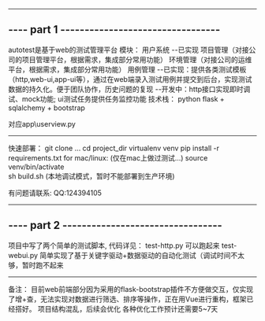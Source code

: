 ----------------------------------------------
---- part 1 ---------------------------------
----------------------------------------------
autotest是基于web的测试管理平台
模块：
  用户系统 --已实现
  项目管理（对接公司的项目管理平台，根据需求，集成部分常用功能）
  环境管理（对接公司的运维平台，根据需求，集成部分常用功能）
  用例管理 --已实现：提供各类测试模板（http,web-ui,app-ui等），通过在web端录入测试用例并提交到后台，实现测试数据的持久化。便于团队协作，历史问题的复现
           --开发中：http接口实现即时调试、mock功能; ui测试任务提供任务监控功能
技术栈：
python flask + sqlalchemy + bootstrap

对应app\userview.py

---------------------------------------------
快速部署：
git clone ...
cd project_dir
virtualenv venv
pip install -r requirements.txt
for mac/linux:  (仅在mac上做过测试...)
source venv/bin/activate   
sh build.sh     (本地调试模式，暂时不能部署到生产环境)

有问题请联系: 
   QQ:124394105

----------------------------------------------
---- part 2 ---------------------------------
----------------------------------------------

项目中写了两个简单的测试脚本, 代码详见：
  test-http.py  可以跑起来
  test-webui.py 简单实现了基于关键字驱动+数据驱动的自动化测试（调试时间不太够，暂时跑不起来

----------------------------------------------
备注：
  目前web前端部分因为采用的flask-bootstrap插件不方便做交互，仅实现了增+查，无法实现对数据进行筛选、排序等操作，正在用Vue进行重构，框架已经搭好。
  项目结构混乱，后续会优化
  各种优化工作预计还需要5~7天
